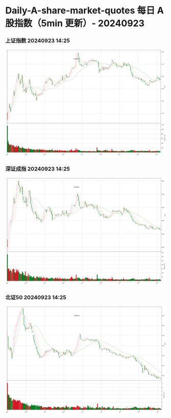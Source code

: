 
# Daily-A-share-market-quotes 每日 A 股指数（5min 更新）- 20240923

### 上证指数 20240923 14:25
![](./fig/2024/9/20240923-sh000001.png)

### 深证成指 20240923 14:25
![](./fig/2024/9/20240923-sz399001.png)

### 北证50 20240923 14:25
![](./fig/2024/9/20240923-bj899050.png)
